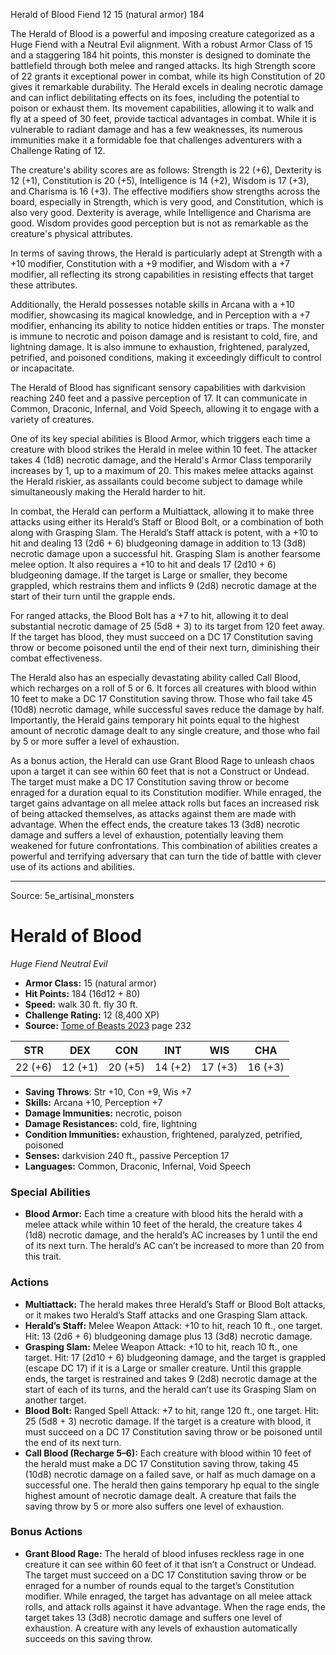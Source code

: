<MonsterName/>Herald of Blood</MonsterName>
<CreatureType/>Fiend</CreatureType>
<CR/>12</CR>
<AC/>15 (natural armor)</AC>
<HP/>184</HP>
<summary>The Herald of Blood is a powerful and imposing creature categorized as a Huge Fiend with a Neutral Evil alignment. With a robust Armor Class of 15 and a staggering 184 hit points, this monster is designed to dominate the battlefield through both melee and ranged attacks. Its high Strength score of 22 grants it exceptional power in combat, while its high Constitution of 20 gives it remarkable durability. The Herald excels in dealing necrotic damage and can inflict debilitating effects on its foes, including the potential to poison or exhaust them. Its movement capabilities, allowing it to walk and fly at a speed of 30 feet, provide tactical advantages in combat. While it is vulnerable to radiant damage and has a few weaknesses, its numerous immunities make it a formidable foe that challenges adventurers with a Challenge Rating of 12.</summary>

<detail>

The creature's ability scores are as follows: Strength is 22 (+6), Dexterity is 12 (+1), Constitution is 20 (+5), Intelligence is 14 (+2), Wisdom is 17 (+3), and Charisma is 16 (+3). The effective modifiers show strengths across the board, especially in Strength, which is very good, and Constitution, which is also very good. Dexterity is average, while Intelligence and Charisma are good. Wisdom provides good perception but is not as remarkable as the creature's physical attributes. 

In terms of saving throws, the Herald is particularly adept at Strength with a +10 modifier, Constitution with a +9 modifier, and Wisdom with a +7 modifier, all reflecting its strong capabilities in resisting effects that target these attributes. 

Additionally, the Herald possesses notable skills in Arcana with a +10 modifier, showcasing its magical knowledge, and in Perception with a +7 modifier, enhancing its ability to notice hidden entities or traps. The monster is immune to necrotic and poison damage and is resistant to cold, fire, and lightning damage. It is also immune to exhaustion, frightened, paralyzed, petrified, and poisoned conditions, making it exceedingly difficult to control or incapacitate.

The Herald of Blood has significant sensory capabilities with darkvision reaching 240 feet and a passive perception of 17. It can communicate in Common, Draconic, Infernal, and Void Speech, allowing it to engage with a variety of creatures.

One of its key special abilities is Blood Armor, which triggers each time a creature with blood strikes the Herald in melee within 10 feet. The attacker takes 4 (1d8) necrotic damage, and the Herald's Armor Class temporarily increases by 1, up to a maximum of 20. This makes melee attacks against the Herald riskier, as assailants could become subject to damage while simultaneously making the Herald harder to hit.

In combat, the Herald can perform a Multiattack, allowing it to make three attacks using either its Herald’s Staff or Blood Bolt, or a combination of both along with Grasping Slam. The Herald’s Staff attack is potent, with a +10 to hit and dealing 13 (2d6 + 6) bludgeoning damage in addition to 13 (3d8) necrotic damage upon a successful hit. Grasping Slam is another fearsome melee option. It also requires a +10 to hit and deals 17 (2d10 + 6) bludgeoning damage. If the target is Large or smaller, they become grappled, which restrains them and inflicts 9 (2d8) necrotic damage at the start of their turn until the grapple ends.

For ranged attacks, the Blood Bolt has a +7 to hit, allowing it to deal substantial necrotic damage of 25 (5d8 + 3) to its target from 120 feet away. If the target has blood, they must succeed on a DC 17 Constitution saving throw or become poisoned until the end of their next turn, diminishing their combat effectiveness.

The Herald also has an especially devastating ability called Call Blood, which recharges on a roll of 5 or 6. It forces all creatures with blood within 10 feet to make a DC 17 Constitution saving throw. Those who fail take 45 (10d8) necrotic damage, while successful saves reduce the damage by half. Importantly, the Herald gains temporary hit points equal to the highest amount of necrotic damage dealt to any single creature, and those who fail by 5 or more suffer a level of exhaustion.

As a bonus action, the Herald can use Grant Blood Rage to unleash chaos upon a target it can see within 60 feet that is not a Construct or Undead. The target must make a DC 17 Constitution saving throw or become enraged for a duration equal to its Constitution modifier. While enraged, the target gains advantage on all melee attack rolls but faces an increased risk of being attacked themselves, as attacks against them are made with advantage. When the effect ends, the creature takes 13 (3d8) necrotic damage and suffers a level of exhaustion, potentially leaving them weakened for future confrontations. This combination of abilities creates a powerful and terrifying adversary that can turn the tide of battle with clever use of its actions and abilities.</detail>



---

Source: 5e_artisinal_monsters

# Herald of Blood

*Huge* *Fiend* *Neutral Evil*

- **Armor Class:** 15 (natural armor)
- **Hit Points:** 184 (16d12 + 80)
- **Speed:** walk 30 ft. fly 30 ft.
- **Challenge Rating:** 12 (8,400 XP)
- **Source:** [Tome of Beasts 2023](https://koboldpress.com/kpstore/product/tome-of-beasts-1-2023-edition/) page 232

| STR | DEX | CON | INT | WIS | CHA |
| --- | --- | --- | --- | --- | --- |
| 22 (+6) | 12 (+1) | 20 (+5) | 14 (+2) | 17 (+3) | 16 (+3) |

- **Saving Throws**: Str +10, Con +9, Wis +7
- **Skills:** Arcana +10, Perception +7
- **Damage Immunities:** necrotic, poison
- **Damage Resistances:** cold, fire, lightning
- **Condition Immunities:** exhaustion, frightened, paralyzed, petrified, poisoned
- **Senses:** darkvision 240 ft., passive Perception 17
- **Languages:** Common, Draconic, Infernal, Void Speech

### Special Abilities

- **Blood Armor:** Each time a creature with blood hits the herald with a melee attack while within 10 feet of the herald, the creature takes 4 (1d8) necrotic damage, and the herald’s AC increases by 1 until the end of its next turn. The herald’s AC can’t be increased to more than 20 from this trait.

### Actions

- **Multiattack:** The herald makes three Herald’s Staff or Blood Bolt attacks, or it makes two Herald’s Staff attacks and one Grasping Slam attack.
- **Herald’s Staff:** Melee Weapon Attack: +10 to hit, reach 10 ft., one target. Hit: 13 (2d6 + 6) bludgeoning damage plus 13 (3d8) necrotic damage.
- **Grasping Slam:** Melee Weapon Attack: +10 to hit, reach 10 ft., one target. Hit: 17 (2d10 + 6) bludgeoning damage, and the target is grappled (escape DC 17) if it is a Large or smaller creature. Until this grapple ends, the target is restrained and takes 9 (2d8) necrotic damage at the start of each of its turns, and the herald can’t use its Grasping Slam on another target.
- **Blood Bolt:** Ranged Spell Attack: +7 to hit, range 120 ft., one target. Hit: 25 (5d8 + 3) necrotic damage. If the target is a creature with blood, it must succeed on a DC 17 Constitution saving throw or be poisoned until the end of its next turn.
- **Call Blood (Recharge 5–6):** Each creature with blood within 10 feet of the herald must make a DC 17 Constitution saving throw, taking 45 (10d8) necrotic damage on a failed save, or half as much damage on a successful one. The herald then gains temporary hp equal to the single highest amount of necrotic damage dealt. A creature that fails the saving throw by 5 or more also suffers one level of exhaustion.

### Bonus Actions

- **Grant Blood Rage:** The herald of blood infuses reckless rage in one creature it can see within 60 feet of it that isn’t a Construct or Undead. The target must succeed on a DC 17 Constitution saving throw or be enraged for a number of rounds equal to the target’s Constitution modifier. While enraged, the target has advantage on all melee attack rolls, and attack rolls against it have advantage. When the rage ends, the target takes 13 (3d8) necrotic damage and suffers one level of exhaustion. A creature with any levels of exhaustion automatically succeeds on this saving throw.


